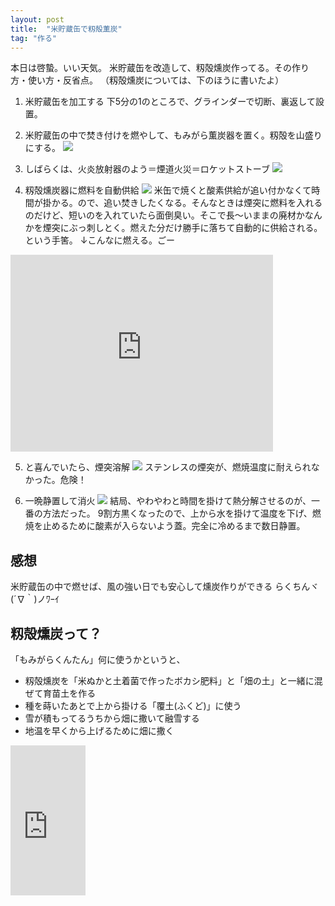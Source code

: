 ```yaml
---
layout: post
title:  "米貯蔵缶で籾殻薫炭"
tag: "作る"
---
```

本日は啓蟄。いい天気。
米貯蔵缶を改造して、籾殻燻炭作ってる。その作り方・使い方・反省点。
（籾殻燻炭については、下のほうに書いたよ）


1. 米貯蔵缶を加工する
下5分の1のところで、グラインダーで切断、裏返して設置。


2. 米貯蔵缶の中で焚き付けを燃やして、もみがら薫炭器を置く。籾殻を山盛りにする。
![](https://kobapan.com/f/8529216099_4bbcab804a.jpg)


3. しばらくは、火炎放射器のよう＝煙道火災＝ロケットストーブ
![](https://kobapan.com/f/8529911335_43472beb99.jpg)


4. 籾殻燻炭器に燃料を自動供給
![](https://kobapan.com/f/8533707900_5a05b6a92b.jpg)
米缶で焼くと酸素供給が追い付かなくて時間が掛かる。ので、追い焚きしたくなる。そんなときは煙突に燃料を入れるのだけど、短いのを入れていたら面倒臭い。そこで長～いままの廃材かなんかを煙突にぶっ刺しとく。燃えた分だけ勝手に落ちて自動的に供給される。という手筈。
↓こんなに燃える。ごー
<iframe width="420" height="315" src="http://www.youtube.com/embed/2Ow9pH8M9Ec" frameborder="0" allowfullscreen></iframe>


5. と喜んでいたら、煙突溶解
![](https://kobapan.com/f/8534316567_c2c6f16249.jpg)
ステンレスの煙突が、燃焼温度に耐えられなかった。危険！


6. 一晩静置して消火
![](https://kobapan.com/f/8535213933_a9e5995514.jpg)
結局、やわやわと時間を掛けて熱分解させるのが、一番の方法だった。
9割方黒くなったので、上から水を掛けて温度を下げ、燃焼を止めるために酸素が入らないよう蓋。完全に冷めるまで数日静置。


## 感想
米貯蔵缶の中で燃せば、風の強い日でも安心して燻炭作りができる
らくちんヾ(´∇｀)ノﾜｰｲ


## 籾殻燻炭って？
「もみがらくんたん」何に使うかというと、

- 籾殻燻炭を「米ぬかと土着菌で作ったボカシ肥料」と「畑の土」と一緒に混ぜて育苗土を作る
- 種を蒔いたあとで上から掛ける「覆土(ふくど)」に使う
- 雪が積もってるうちから畑に撒いて融雪する
- 地温を早くから上げるために畑に撒く

<iframe src="http://rcm-fe.amazon-adsystem.com/e/cm?lt1=_blank&bc1=FFFFFF&IS2=1&bg1=FFFFFF&fc1=000000&lc1=0000FF&t=kobapan-22&o=9&p=8&l=as4&m=amazon&f=ifr&ref=ss_til&asins=B002DONCTW" style="width:120px;height:240px;" scrolling="no" marginwidth="0" marginheight="0" frameborder="0"></iframe>

